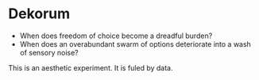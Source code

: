 Dekorum
=======

* When does freedom of choice become a dreadful burden? 
* When does an overabundant swarm of options deteriorate into a wash of sensory noise?

This is an aesthetic experiment.  It is fuled by data.
